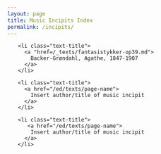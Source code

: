 ```yaml
---
layout: page
title: Music Incipits Index
permalink: /incipits/
---
```


<div class="toc">
  <ul class="post">
    
    <li class="text-title">
      <a "href=/_texts/fantasistykker-op39.md">
        Backer-Grøndahl, Agathe, 1847-1907
      </a>
    </li>
    
    <li class="text-title">
      <a href="/ed/texts/page-name">
        Insert author/title of music incipit
      </a>
    </li>
    
    <li class="text-title">
       <a href="/ed/texts/page-name">
        Insert author/title of music incipit
      </a>
    </li>
  
  </ul>
</div>
